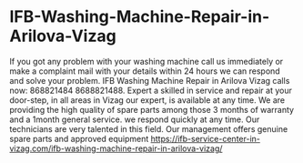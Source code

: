 # IFB-Washing-Machine-Repair-in-Arilova-Vizag
 If you got any problem with your washing machine call us immediately or make a complaint mail with your details within 24 hours we can respond and solve your problem. IFB Washing Machine Repair in Arilova Vizag calls now: 868821484 8688821488. Expert a skilled in service and repair at your door-step, in all areas in Vizag our expert, is available at any time. We are providing the high quality of spare parts among those 3 months of warranty and a 1month general service. we respond quickly at any time. Our technicians are very talented in this field. Our management offers genuine spare parts and approved equipment https://ifb-service-center-in-vizag.com/ifb-washing-machine-repair-in-arilova-vizag/
